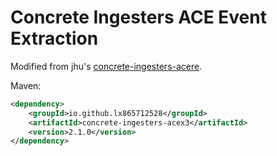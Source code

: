 # Concrete Ingesters ACE Event Extraction
Modified from jhu's [concrete-ingesters-acere](https://www.mvnrepository.com/artifact/edu.jhu.hlt/concrete-ingesters-acere).

Maven:
```xml
<dependency>
    <groupId>io.github.lx865712528</groupId>
    <artifactId>concrete-ingesters-acex3</artifactId>
    <version>2.1.0</version>
</dependency>
```

